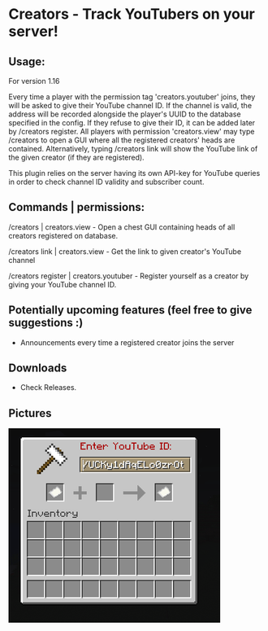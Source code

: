 # Creators - Track YouTubers on your server!


## Usage:

For version 1.16

Every time a player with the permission tag 'creators.youtuber' joins, they will be asked to give their YouTube channel ID.
If the channel is valid, the address will be recorded alongside the player's UUID to the database specified in the config.
If they refuse to give their ID, it can be added later by /creators register.
All players with permission 'creators.view' may type /creators to open a GUI where all the registered creators' heads are contained.
Alternatively, typing /creators link <playername> will show the YouTube link of the given creator (if they are registered).

This plugin relies on the server having its own API-key for YouTube queries in order to check channel ID validity and subscriber count.

## Commands | permissions:

/creators | creators.view - Open a chest GUI containing heads of all creators registered on database.

/creators link <playername> | creators.view - Get the link to given creator's YouTube channel
 
/creators register | creators.youtuber - Register yourself as a creator by giving your YouTube channel ID.


## Potentially upcoming features (feel free to give suggestions :)

- Announcements every time a registered creator joins the server

## Downloads

- Check Releases.

## Pictures

![alt text](https://github.com/george0030/Creators/blob/master/yt_registration.png?raw=true)
